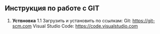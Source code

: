 ## Инструкция по работе с GIT 
1. **Уствновка**
    1.1 Загрузить и установить по ссылкам:
Git: https://git-scm.com
 Visual Studio Code: https://code.visualstudio.com
 